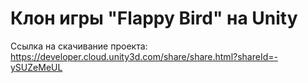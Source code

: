 # Клон игры "Flappy Bird" на Unity
Ссылка на скачивание проекта: https://developer.cloud.unity3d.com/share/share.html?shareId=-ySUZeMeUL
